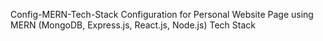 Config-MERN-Tech-Stack
Configuration for Personal Website Page using MERN (MongoDB, Express.js, React.js, Node.js) Tech Stack
